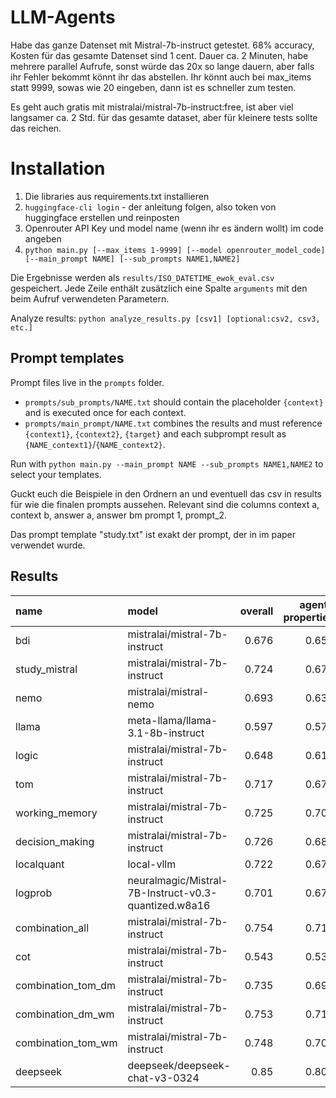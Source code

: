 # LLM-Agents

Habe das ganze Datenset mit Mistral-7b-instruct getestet. 68% accuracy, Kosten für das gesamte Datenset sind 1 cent. Dauer ca. 2 Minuten, habe mehrere parallel Aufrufe, sonst würde das 20x so lange dauern, aber falls ihr Fehler bekommt könnt ihr das abstellen. Ihr könnt auch bei max_items statt 9999, sowas wie 20 eingeben, dann ist es schneller zum testen. 

Es geht auch gratis mit mistralai/mistral-7b-instruct:free, ist aber viel langsamer ca. 2 Std. für das gesamte dataset, aber für kleinere tests sollte das reichen.


# Installation

1. Die libraries aus requirements.txt installieren
2. `huggingface-cli login` - der anleitung folgen, also token von huggingface erstellen und reinposten
3. Openrouter API Key und model name (wenn ihr es ändern wollt) im code angeben
4. `python main.py [--max_items 1-9999] [--model openrouter_model_code] [--main_prompt NAME] [--sub_prompts NAME1,NAME2]`

Die Ergebnisse werden als `results/ISO_DATETIME_ewok_eval.csv` gespeichert. Jede Zeile enthält zusätzlich eine Spalte `arguments` mit den beim Aufruf verwendeten Parametern.

Analyze results:
`python analyze_results.py [csv1] [optional:csv2, csv3, etc.]`


## Prompt templates
Prompt files live in the `prompts` folder.

- `prompts/sub_prompts/NAME.txt` should contain the placeholder `{context}` and is executed once for each context.
- `prompts/main_prompt/NAME.txt` combines the results and must reference `{context1}`, `{context2}`, `{target}` and each subprompt result as `{NAME_context1}`/`{NAME_context2}`.

Run with `python main.py --main_prompt NAME --sub_prompts NAME1,NAME2` to select your templates.

Guckt euch die Beispiele in den Ordnern an und eventuell das csv in results für wie die finalen prompts aussehen.
Relevant sind die columns context a, context b, answer a, answer bm prompt 1, prompt_2.

Das prompt template "study.txt" ist exakt der prompt, der in im paper verwendet wurde.

## Results
| name               | model                                                |   overall |   agent-properties |   social-interactions |   social-properties |
|:-------------------|:-----------------------------------------------------|----------:|-------------------:|----------------------:|--------------------:|
| bdi                | mistralai/mistral-7b-instruct                        |     0.676 |              0.651 |                 0.78  |               0.727 |
| study_mistral      | mistralai/mistral-7b-instruct                        |     0.724 |              0.675 |                 0.826 |               0.927 |
| nemo               | mistralai/mistral-nemo                               |     0.693 |              0.631 |                 0.863 |               0.905 |
| llama              | meta-llama/llama-3.1-8b-instruct                     |     0.597 |              0.571 |                 0.594 |               0.759 |
| logic              | mistralai/mistral-7b-instruct                        |     0.648 |              0.613 |                 0.737 |               0.773 |
| tom                | mistralai/mistral-7b-instruct                        |     0.717 |              0.678 |                 0.843 |               0.832 |
| working_memory     | mistralai/mistral-7b-instruct                        |     0.725 |              0.701 |                 0.82  |               0.781 |
| decision_making    | mistralai/mistral-7b-instruct                        |     0.726 |              0.688 |                 0.794 |               0.892 |
| localquant         | local-vllm                                           |     0.722 |              0.679 |                 0.806 |               0.903 |
| logprob            | neuralmagic/Mistral-7B-Instruct-v0.3-quantized.w8a16 |     0.701 |              0.679 |                 0.774 |               0.759 |
| combination_all    | mistralai/mistral-7b-instruct                        |     0.754 |              0.717 |                 0.857 |               0.884 |
| cot                | mistralai/mistral-7b-instruct                        |     0.543 |              0.533 |                 0.551 |               0.592 |
| combination_tom_dm | mistralai/mistral-7b-instruct                        |     0.735 |              0.696 |                 0.854 |               0.859 |
| combination_dm_wm  | mistralai/mistral-7b-instruct                        |     0.753 |              0.716 |                 0.86  |               0.876 |
| combination_tom_wm | mistralai/mistral-7b-instruct                        |     0.748 |              0.709 |                 0.877 |               0.865 |
| deepseek           | deepseek/deepseek-chat-v3-0324                       |     0.85  |              0.803 |                 0.994 |               1     |
